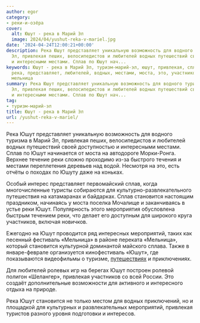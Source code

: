 ```yaml
---
author: egor
category:
- реки-и-озёра
cover:
  alt: Юшут - река в Марий Эл
  image: 2024/04/yushut-reka-v-mariel.jpg
date: '2024-04-24T12:00:21+00:00'
description: Река Юшут представляет уникальную возможность для водного туризма в Марий
  Эл, привлекая пеших, велосипедистов и любителей водных путешествий своей доступностью
  и интересными местами. Сплав по Юшут нач...
keywords: Юшут - река в Марий Эл, туризм-марий-эл, юшут, привлекая, сплав, реки, становится,
  река, представляет, любителей, водных, местами, моста, это, участников, мероприятий,
  мельница
summary: Река Юшут представляет уникальную возможность для водного туризма в Марий
  Эл, привлекая пеших, велосипедистов и любителей водных путешествий своей доступностью
  и интересными местами. Сплав по Юшут нач...
tag:
- туризм-марий-эл
title: Юшут - река в Марий Эл
url: /yushut-reka-v-mariel/
---
```


Река Юшут представляет уникальную возможность для водного туризма в Марий Эл, привлекая пеших, велосипедистов и любителей водных путешествий своей доступностью и интересными местами. Сплав по Юшут начинается от моста на автодороге Морки-Ронга. Верхнее течение реки сложно проходимо из-за быстрого течения и местами переплетения деревьев над водой. Несмотря на это, есть отчёты о походах по Юшуту даже на коньках.

Особый интерес представляет первомайский сплав, когда многочисленные туристы собираются для культурно-развлекательного путешествия на катамаранах и байдарках. Сплав становится настоящим праздником, начинаясь у моста поселка Мочалище и заканчиваясь в устье реки Юшут. Популярность этого мероприятия обусловлена быстрым течением реки, что делает его доступным для широкого круга участников, включая новичков.

Ежегодно на Юшут проводится ряд интересных мероприятий, таких как песенный фестиваль «Мельница» в районе переката «Мельница», который становится культурной доминантой майского сплава. Также в январе-феврале организуется кинофестиваль «Юшут», где показываются видеофильмы о туризме, [путешествиях](/turizm/) и приключениях.

Для любителей ролевых игр на берегах Юшут построен ролевой полигон «Шелангер», привлекая участников со всей России. Это создаёт дополнительные возможности для активного и интересного отдыха на природе.

Река Юшут становится не только местом для водных приключений, но и площадкой для культурных и развлекательных мероприятий, привлекая туристов разного уровня подготовки и интересов.
